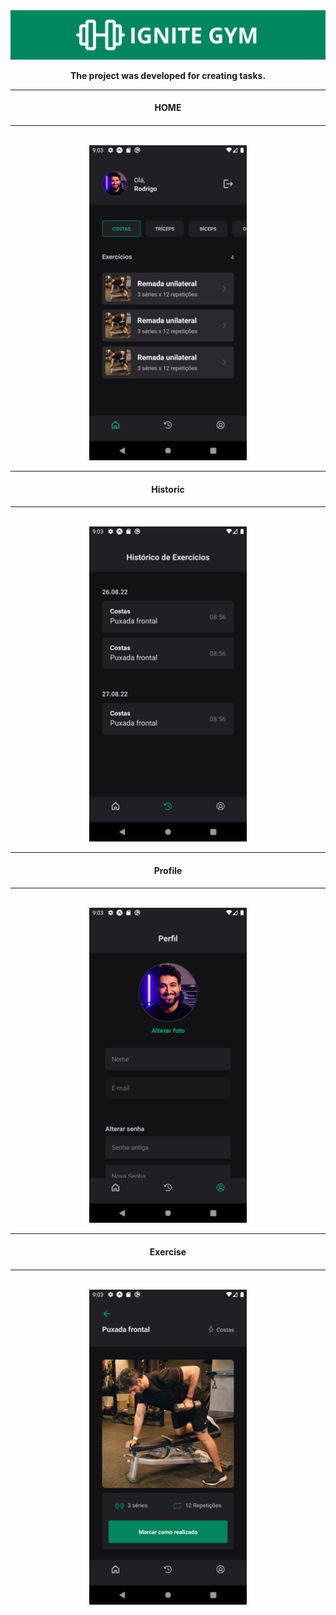 <div align="center">
  <img src="./assets/strip.png"/>

  <p> 
    <strong>
      The project was developed for creating tasks.
    </strong>
  </p>

  <hr>
    <h4>HOME<h4>
  <hr>

  <br>

  <img src="./assets/home.png" width="50%">

  <hr>
    <h4>Historic<h4>
  <hr>

  <br>

  <img src="./assets/Historico.png" width="50%"> 

  <hr>
    <h4>Profile<h4>
  <hr>

  <br>

  <img src="./assets/Perfil.png" width="50%">

  <hr>
    <h4>Exercise<h4>
  <hr>

  <br>

  <img src="./assets/Exercicio.png" width="50%">
</div>


